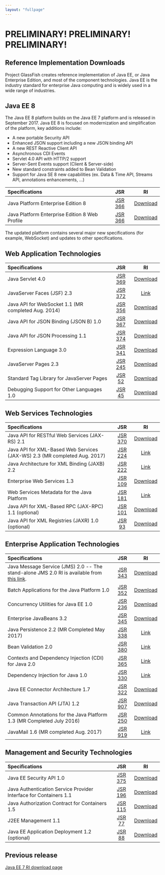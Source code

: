 ```yaml
---
layout: "fullpage"
---
```


# PRELIMINARY! PRELIMINARY! PRELIMINARY! #

## Reference Implementation Downloads ##

Project GlassFish creates reference implementation of Java EE, or Java Enterprise Edition, and most of the component technologies. Java EE is the industry standard for enterprise Java computing and is widely used in a wide range of industries.

## Java EE 8 ##

The Java EE 8 platform builds on the Java EE 7 platform and is released in September 2017.
Java EE 8 is focused on modernization and simplification of the platform, key additions include:
- A new portable Security API
- Enhanced JSON support including a new JSON binding API
- A new REST Reactive Client API
- Asynchronous CDI Events
- Servlet 4.0 API with HTTP/2 support
- Server-Sent Events support (Client & Server-side)
- New standard constraints added to Bean Validation
- Support for Java SE 8 new capabilities (ex. Data & Time API, Streams API, annotations enhancements, ...) 

| Specifications 	|JSR             	|RI       	|
|:---	|:---:|:---:|
| Java Platform Enterprise Edition 8       	| [JSR 366](http://jcp.org/en/jsr/detail?id=366) 	| [Download](http://javaweb.us.oracle.com/java/re/glassfish/5.0/promoted/ri-source-build-final/javaee-ri.zip)|
| Java Platform Enterprise Edition 8 Web Profile |[JSR 366](http://jcp.org/en/jsr/detail?id=366)   	|[Download](http://javaweb.us.oracle.com/java/re/glassfish/5.0/promoted/ri-source-build-final/javaee-ri.zip) |

The updated platform contains several major new specifications (for example, WebSocket) and updates to other specifications.


## Web Application Technologies ##

| Specifications 	|JSR             	|RI       	|
|:---	|:---:|:---:|
|Java Servlet 4.0| [JSR 369](https://jcp.org/en/jsr/detail?id=369) | [Download]()|
|JavaServer Faces (JSF) 2.3 | [JSR 372](https://jcp.org/en/jsr/detail?id=372) 	| [Link](https://javaserverfaces.github.io/)|
|Java API for WebSocket 1.1 (MR completed Aug. 2014) | [JSR 356](https://jcp.org/en/jsr/detail?id=356) 	| [Download]()|
|Java API for JSON Binding (JSON B) 1.0| [JSR 367](https://jcp.org/en/jsr/detail?id=367) 	| [Download]()|
|Java API for JSON Processing 1.1| [JSR 374](https://jcp.org/en/jsr/detail?id=374) 	| [Download]()|
|Expression Language 3.0| [JSR 341](https://jcp.org/en/jsr/detail?id=341) 	| [Download]()|
|JavaServer Pages 2.3| [JSR 245](http://jcp.org/en/jsr/detail?id=245) 	| [Download]()|
|Standard Tag Library for JavaServer Pages| [JSR 52](http://jcp.org/en/jsr/detail?id=52) 	| [Download]()|
|Debugging Support for Other Languages 1.0| [JSR 45](http://jcp.org/en/jsr/detail?id=45) 	| [Download]()|

## Web Services Technologies ###

| Specifications 	|JSR             	|RI       	|
|:---	|:---:|:---:|
|Java API for RESTful Web Services (JAX-RS) 2.1| [JSR 370](http://jcp.org/en/jsr/detail?id=370) | [Download](https://maven.java.net/content/repositories/releases/org/glassfish/jersey/bundles/jaxrs-ri/2.26/jaxrs-ri-2.26.zip)|
|Java API for XML-Based Web Services (JAX-WS) 2.3 (MR completed Aug. 2017)| [JSR 224](http://jcp.org/en/jsr/detail?id=224) | [Link](https://javaee.github.io/metro-jax-ws/)|
|Java Architecture for XML Binding (JAXB) 2.2| [JSR 222](http://jcp.org/en/jsr/detail?id=222) | [Link](https://javaee.github.io/jaxb-v2/)|
|Enterprise Web Services 1.3| [JSR 109](http://jcp.org/en/jsr/detail?id=109) | [Download]()|
|Web Services Metadata for the Java Platform| [JSR 181](http://jcp.org/en/jsr/detail?id=181) | [Link](https://javaee.github.io/metro-jax-ws/)|
|Java API for XML-Based RPC (JAX-RPC) 1.1 (optional)| [JSR 101](http://jcp.org/en/jsr/detail?id=101) | [Download]()|
|Java API for XML Registries (JAXR) 1.0 (optional)| [JSR 93](http://jcp.org/en/jsr/detail?id=93) | [Download]()|

## Enterprise Application Technologies ###

| Specifications 	|JSR             	|RI       	|
|:---	|:---:|:---:|
|Java Message Service (JMS) 2.0 -- The stand-alone JMS 2.0 RI is available from [this link](https://javaee.github.io/openmq/www/downloads/ri/).| [JSR 343](http://jcp.org/en/jsr/detail?id=343) | [Download]()|
|Batch Applications for the Java Platform 1.0| [JSR 352](http://jcp.org/en/jsr/detail?id=352) | [Download]()|
|Concurrency Utilities for Java EE 1.0| [JSR 236](http://jcp.org/en/jsr/detail?id=236) | [Download]()|
|Enterprise JavaBeans 3.2| [JSR 345](http://jcp.org/en/jsr/detail?id=345) | [Download]()|
|Java Persistence 2.2 (MR Completed May 2017)| [JSR 338](http://jcp.org/en/jsr/detail?id=338) | [Link](http://www.eclipse.org/eclipselink/downloads/ri.php)|
|Bean Validation 2.0| [JSR 380](http://jcp.org/en/jsr/detail?id=380) | [Link](http://beanvalidation.org/2.0/ri/)|
|Contexts and Dependency Injection (CDI) for Java 2.0| [JSR 365](http://jcp.org/en/jsr/detail?id=365) | [Link](http://download.jboss.org/weld/3.0.0.Final/)|
|Dependency Injection for Java 1.0| [JSR 330](http://jcp.org/en/jsr/detail?id=330) | [Link](https://code.google.com/archive/p/atinject/downloads)|
|Java EE Connector Architecture 1.7| [JSR 322](http://jcp.org/en/jsr/detail?id=322) | [Download]()|
|Java Transaction API (JTA) 1.2| [JSR 907](http://jcp.org/en/jsr/detail?id=907) | [Download]()|
|Common Annotations for the Java Platform 1.3 (MR Completed July 2016)| [JSR 250](http://jcp.org/en/jsr/detail?id=250) | [Download]()|
|JavaMail 1.6 (MR completed Aug. 2017)| [JSR 919](http://jcp.org/en/jsr/detail?id=919) | [Link](https://javaee.github.io/javamail/)|

## Management and Security Technologies ###

| Specifications 	|JSR             	|RI       	|
|:---	|:---:|:---:|
|Java EE Security API 1.0| [JSR 375](http://jcp.org/en/jsr/detail?id=375) | [Download]()|
|Java Authentication Service Provider Interface for Containers 1.1| [JSR 196](http://jcp.org/en/jsr/detail?id=196) | [Download]()|
|Java Authorization Contract for Containers 1.5| [JSR 115](http://jcp.org/en/jsr/detail?id=115) | [Download]()|
|J2EE Management 1.1| [JSR 77](http://jcp.org/en/jsr/detail?id=77) | [Download]()|
|Java EE Application Deployment 1.2 (optional)| [JSR 88](http://jcp.org/en/jsr/detail?id=88) | [Download]()|

## Previous release ###

[Java EE 7 RI download page](xxx)



